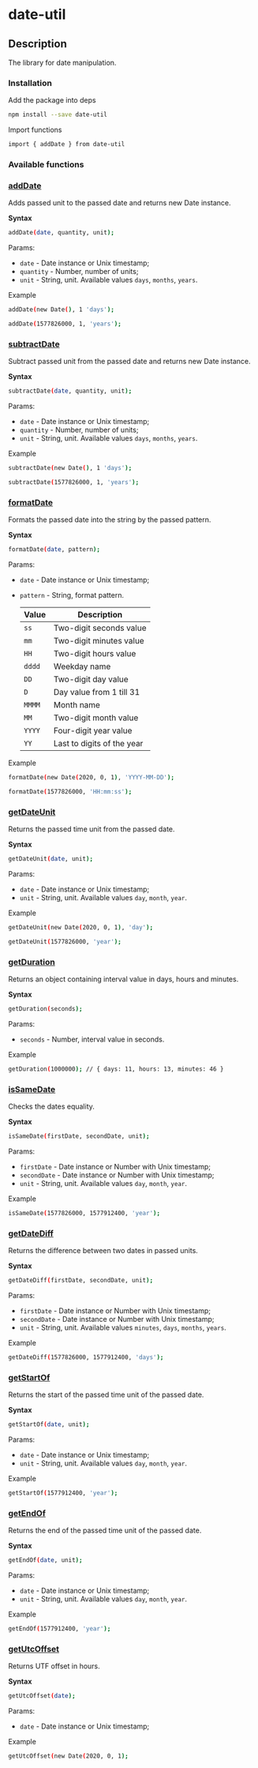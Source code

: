 # date-util

## Description

The library for date manipulation.

### Installation

Add the package into deps

```bash
npm install --save date-util
```

Import functions

```bash
import { addDate } from date-util
```

### Available functions

### [addDate](./lib/addDate.js)

Adds passed unit to the passed date and returns new Date instance.

**Syntax**
```bash
addDate(date, quantity, unit);
```
Params:
- `date` - Date instance or Unix timestamp;
- `quantity` - Number, number of units;
- `unit` - String, unit. Available values `days`, `months`, `years`.

Example
```bash
addDate(new Date(), 1 'days');

addDate(1577826000, 1, 'years');
```

### [subtractDate](./lib/subtractDate.js)

Subtract passed unit from the passed date and returns new Date instance.

**Syntax**
```bash
subtractDate(date, quantity, unit);
```
Params:
- `date` - Date instance or Unix timestamp;
- `quantity` - Number, number of units;
- `unit` - String, unit. Available values `days`, `months`, `years`.

Example
```bash
subtractDate(new Date(), 1 'days');

subtractDate(1577826000, 1, 'years');
```

### [formatDate](./lib/formatDate.js)

Formats the passed date into the string by the passed pattern.

**Syntax**
```bash
formatDate(date, pattern);
```
Params:
- `date` - Date instance or Unix timestamp;
- `pattern` - String, format pattern.    
      
    | Value  | Description  |
    |---|---|
    | `ss`  | Two-digit seconds value  |
    | `mm`  | Two-digit minutes value  |
    | `HH` | Two-digit hours value  |
    | `dddd`  | Weekday name |
    | `DD`  | Two-digit day value  |
    | `D` | Day value from 1 till 31 |
    | `MMMM` | Month name  |
    | `MM` | Two-digit month value |
    | `YYYY`  | Four-digit year value |
    | `YY`  | Last to digits of the year |
    
Example
```bash
formatDate(new Date(2020, 0, 1), 'YYYY-MM-DD');

formatDate(1577826000, 'HH:mm:ss');
```

### [getDateUnit](./lib/getDateUnit.js)

Returns the passed time unit from the passed date.

**Syntax**
```bash
getDateUnit(date, unit);
```

Params:
- `date` - Date instance or Unix timestamp;
- `unit` - String, unit. Available values `day`, `month`, `year`.

Example
```bash
getDateUnit(new Date(2020, 0, 1), 'day');

getDateUnit(1577826000, 'year');
```

### [getDuration](./lib/getDuration.js)

Returns an object containing interval value in days, hours and minutes.

**Syntax**
```bash
getDuration(seconds);
```

Params:
- `seconds` - Number, interval value in seconds.

Example
```bash
getDuration(1000000); // { days: 11, hours: 13, minutes: 46 }
```

### [isSameDate](./lib/isSameDate.js)

Checks the dates equality.

**Syntax**
```bash
isSameDate(firstDate, secondDate, unit);
```

Params:
- `firstDate` - Date instance or Number with Unix timestamp;
- `secondDate` - Date instance or Number with Unix timestamp;
- `unit` - String, unit. Available values `day`, `month`, `year`.

Example
```bash
isSameDate(1577826000, 1577912400, 'year');
```

### [getDateDiff](./lib/getDateDiff.js)

Returns the difference between two dates in passed units.

**Syntax**
```bash
getDateDiff(firstDate, secondDate, unit);
```

Params:
- `firstDate` - Date instance or Number with Unix timestamp;
- `secondDate` - Date instance or Number with Unix timestamp;
- `unit` - String, unit. Available values `minutes`, `days`, `months`, `years`.

Example
```bash
getDateDiff(1577826000, 1577912400, 'days');
```

### [getStartOf](./lib/getStartOf.js)

Returns the start of the passed time unit of the passed date.

**Syntax**
```bash
getStartOf(date, unit);
```

Params:
- `date` - Date instance or Unix timestamp;
- `unit` - String, unit. Available values `day`, `month`, `year`.

Example
```bash
getStartOf(1577912400, 'year');
```

### [getEndOf](./lib/getEndOf.js)

Returns the end of the passed time unit of the passed date.

**Syntax**
```bash
getEndOf(date, unit);
```

Params:
- `date` - Date instance or Unix timestamp;
- `unit` - String, unit. Available values `day`, `month`, `year`.

Example
```bash
getEndOf(1577912400, 'year');
```

### [getUtcOffset](./lib/getUtcOffset.js)

Returns UTF offset in hours.

**Syntax**
```bash
getUtcOffset(date);
```

Params:
- `date` - Date instance or Unix timestamp;

Example
```bash
getUtcOffset(new Date(2020, 0, 1);
```
